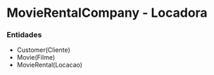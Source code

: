 # MovieRentalCompany - Locadora


### Entidades
- Customer(Cliente)
- Movie(Filme)
- MovieRental(Locacao)
